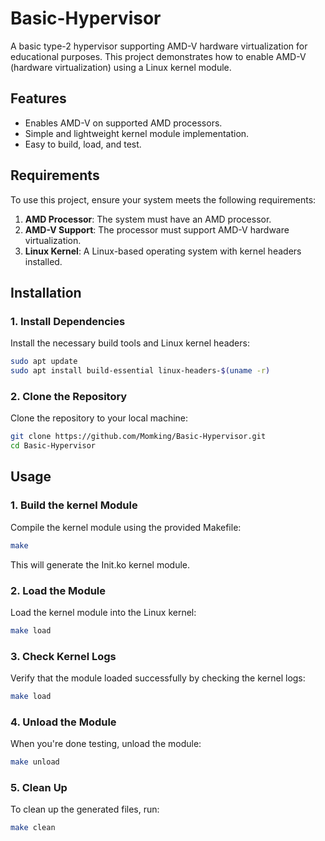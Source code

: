 # Basic-Hypervisor

A basic type-2 hypervisor supporting AMD-V hardware virtualization for educational purposes. This project demonstrates how to enable AMD-V (hardware virtualization) using a Linux kernel module.

## Features
- Enables AMD-V on supported AMD processors.
- Simple and lightweight kernel module implementation.
- Easy to build, load, and test.

## Requirements
To use this project, ensure your system meets the following requirements:
1. **AMD Processor**: The system must have an AMD processor.
2. **AMD-V Support**: The processor must support AMD-V hardware virtualization.
3. **Linux Kernel**: A Linux-based operating system with kernel headers installed.

## Installation

### 1. Install Dependencies
Install the necessary build tools and Linux kernel headers:
```bash
sudo apt update
sudo apt install build-essential linux-headers-$(uname -r)
```
### 2. Clone the Repository
Clone the repository to your local machine:
```bash
git clone https://github.com/Momking/Basic-Hypervisor.git
cd Basic-Hypervisor
```

## Usage

### 1. Build the kernel Module
Compile the kernel module using the provided Makefile:
```bash
make
```
This will generate the Init.ko kernel module.
### 2. Load the Module
Load the kernel module into the Linux kernel:
```bash
make load
```
### 3. Check Kernel Logs
Verify that the module loaded successfully by checking the kernel logs:
```bash
make load
```
### 4. Unload the Module
When you're done testing, unload the module:
```bash
make unload
```
### 5. Clean Up
To clean up the generated files, run: 
```bash
make clean
```